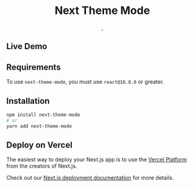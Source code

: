 <h1 align="center">
    Next Theme Mode
</h1>

<p align="center">
  <a aria-label="Join the community on GitHub" href="https://github.com/vercel/next.js">
    <img alt="" src="https://img.shields.io/badge/Next.js-333333?style=for-the-badge&logo=next.js&color=000000&logoColor=fff">
  </a>
  <a aria-label="" href="https://www.typescriptlang.org">
    <img alt="" src="https://img.shields.io/badge/Typescript-333333?style=for-the-badge&logo=typescript&color=000000&logoColor=3A71FF">
  </a>

</p>

## Live Demo

## Requirements

To use `next-theme-mode`, you must use `react@16.8.0` or greater.

## Installation

```bash
npm install next-theme-mode
# or
yarn add next-theme-mode
```

## Deploy on Vercel

The easiest way to deploy your Next.js app is to use the [Vercel Platform](https://vercel.com/import?utm_medium=default-template&filter=next.js&utm_source=create-next-app&utm_campaign=create-next-app-readme) from the creators of Next.js.

Check out our [Next.js deployment documentation](https://nextjs.org/docs/deployment) for more details.

